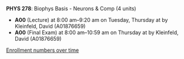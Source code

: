 **PHYS 278**: Biophys Basis - Neurons & Comp (4 units)

- **A00** (Lecture) at 8:00 am–9:20 am on Tuesday, Thursday at   by Kleinfeld, David (A01876659)
- **A00** (Final Exam) at 8:00 am–10:59 am on Thursday at   by Kleinfeld, David (A01876659)

[Enrollment numbers over time](./PHYS278.tsv)
